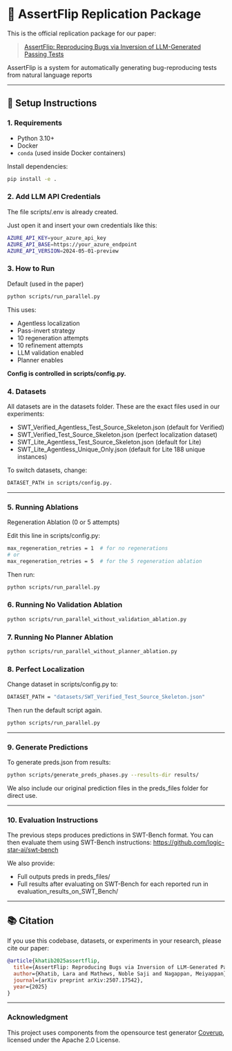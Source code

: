 # 🐛 AssertFlip Replication Package

This is the official replication package for our paper:

> [AssertFlip: Reproducing Bugs via Inversion of LLM-Generated Passing Tests](https://arxiv.org/pdf/2507.17542)

AssertFlip is a system for automatically generating bug-reproducing tests from natural language reports

---

## 🔧 Setup Instructions

### 1. Requirements

- Python 3.10+
- Docker
- `conda` (used inside Docker containers)

Install dependencies:

```bash
pip install -e .
```

### 2. Add LLM API Credentials

The file scripts/.env is already created.

Just open it and insert your own credentials like this:

```bash
AZURE_API_KEY=your_azure_api_key
AZURE_API_BASE=https://your_azure_endpoint
AZURE_API_VERSION=2024-05-01-preview
```

### 3. How to Run

Default (used in the paper)

```bash
python scripts/run_parallel.py
```

This uses:
- Agentless localization
- Pass-invert strategy
- 10 regeneration attempts
- 10 refinement attempts
- LLM validation enabled
- Planner enables

**Config is controlled in scripts/config.py.**

### 4. Datasets

All datasets are in the datasets folder. These are the exact files used in our experiments:

- SWT_Verified_Agentless_Test_Source_Skeleton.json (default for Verified)
- SWT_Verified_Test_Source_Skeleton.json (perfect localization dataset)
- SWT_Lite_Agentless_Test_Source_Skeleton.json (default for Lite)
- SWT_Lite_Agentless_Unique_Only.json (default for Lite 188 unique instances)

To switch datasets, change:

```bash
DATASET_PATH in scripts/config.py.
```
---

### 5. Running Ablations

Regeneration Ablation (0 or 5 attempts)

Edit this line in scripts/config.py:

```bash
max_regeneration_retries = 1  # for no regenerations 
# or
max_regeneration_retries = 5  # for the 5 regeneration ablation
```

Then run:

```bash
python scripts/run_parallel.py
```

### 6. Running No Validation Ablation

```bash
python scripts/run_parallel_without_validation_ablation.py
```

### 7. Running No Planner Ablation

```bash
python scripts/run_parallel_without_planner_ablation.py
```

### 8. Perfect Localization

Change dataset in scripts/config.py to:

```bash
DATASET_PATH = "datasets/SWT_Verified_Test_Source_Skeleton.json"
```

Then run the default script again.

```bash
python scripts/run_parallel.py
```
---

### 9. Generate Predictions

To generate preds.json from results:

```bash
python scripts/generate_preds_phases.py --results-dir results/
```

We also include our original prediction files in the preds_files folder for direct use.

---

### 10. Evaluation Instructions

The previous steps produces predictions in SWT-Bench format. You can then evaluate them using SWT-Bench instructions: https://github.com/logic-star-ai/swt-bench

We also provide:

- Full outputs preds in preds_files/
- Full results after evaluating on SWT-Bench for each reported run in evaluation_results_on_SWT_Bench/

---
## 📚 Citation

If you use this codebase, datasets, or experiments in your research, please cite our paper:

```bibtex
@article{khatib2025assertflip,
  title={AssertFlip: Reproducing Bugs via Inversion of LLM-Generated Passing Tests},
  author={Khatib, Lara and Mathews, Noble Saji and Nagappan, Meiyappan},
  journal={arXiv preprint arXiv:2507.17542},
  year={2025}
}
```
---

### Acknowledgment 

This project uses components from the opensource test generator [Coverup](https://github.com/plasma-umass/coverup), licensed under the Apache 2.0 License. 



